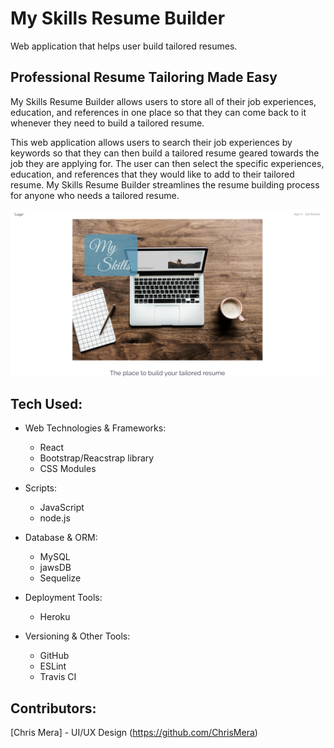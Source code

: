 # My Skills Resume Builder
Web application that helps user build tailored resumes.

## Professional Resume Tailoring Made Easy

My Skills Resume Builder allows users to store all of their job experiences, education, and references in one place so that they can come back to it whenever they need to build a tailored resume. 

This web application allows users to search their job experiences by keywords so that they can then build a tailored resume geared towards the job they are applying for. The user can then select the specific experiences, education, and references that they would like to add to their tailored resume. My Skills Resume Builder streamlines the resume building process for anyone who needs a tailored resume.

<!-- Click [here](https://pacific-cove-65481.herokuapp.com/) to get started. -->

![Splash Page](public/assets/images/splash.png)


## Tech Used:
* Web Technologies & Frameworks:
    * React
    * Bootstrap/Reacstrap library
    * CSS Modules

* Scripts:
    * JavaScript
    * node.js

* Database & ORM:
    * MySQL
    * jawsDB
    * Sequelize

* Deployment Tools:
    * Heroku

* Versioning & Other Tools:
    * GitHub
    * ESLint
    * Travis CI

## Contributors:

[Chris Mera] - UI/UX Design (https://github.com/ChrisMera)
